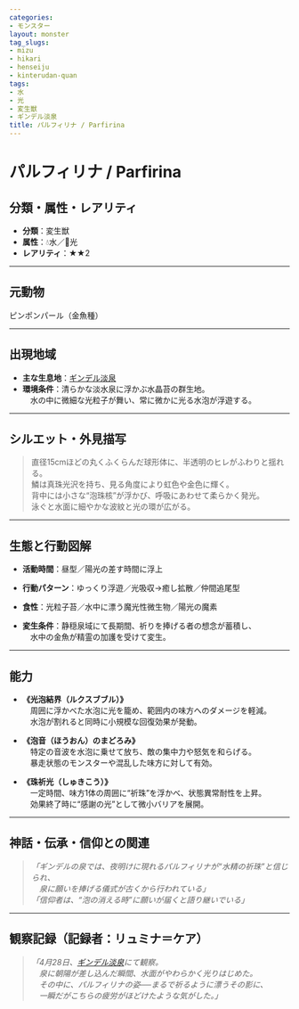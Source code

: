```yaml
---
categories:
- モンスター
layout: monster
tag_slugs:
- mizu
- hikari
- henseiju
- kinterudan-quan
tags:
- 水
- 光
- 変生獣
- ギンデル淡泉
title: パルフィリナ / Parfirina
---
```


# パルフィリナ / Parfirina

## 分類・属性・レアリティ

* **分類**：変生獣  
* **属性**：💧水／🌟光  
* **レアリティ**：★★2

---

## 元動物

ピンポンパール（金魚種）

---

## 出現地域

* **主な生息地**：[ギンデル淡泉](../place/gindel_pond.md)  
* **環境条件**：清らかな淡水泉に浮かぶ水晶苔の群生地。  
　水の中に微細な光粒子が舞い、常に微かに光る水泡が浮遊する。

---

## シルエット・外見描写

> 直径15cmほどの丸くふくらんだ球形体に、半透明のヒレがふわりと揺れる。  
> 鱗は真珠光沢を持ち、見る角度により虹色や金色に輝く。  
> 背中には小さな“泡珠核”が浮かび、呼吸にあわせて柔らかく発光。  
> 泳ぐと水面に細やかな波紋と光の環が広がる。

---

## 生態と行動図解

* **活動時間**：昼型／陽光の差す時間に浮上  
* **行動パターン**：ゆっくり浮遊／光吸収→癒し拡散／仲間追尾型  
* **食性**：光粒子苔／水中に漂う魔光性微生物／陽光の魔素

* **変生条件**：静穏泉域にて長期間、祈りを捧げる者の想念が蓄積し、  
　水中の金魚が精霊の加護を受けて変生。

---

## 能力

* **《光泡結界（ルクスブブル）》**  
　周囲に浮かべた水泡に光を籠め、範囲内の味方へのダメージを軽減。  
　水泡が割れると同時に小規模な回復効果が発動。

* **《泡音（ほうおん）のまどろみ》**  
　特定の音波を水泡に乗せて放ち、敵の集中力や怒気を和らげる。  
　暴走状態のモンスターや混乱した味方に対して有効。

* **《珠祈光（しゅきこう）》**  
　一定時間、味方1体の周囲に“祈珠”を浮かべ、状態異常耐性を上昇。  
　効果終了時に“感謝の光”として微小バリアを展開。

---

## 神話・伝承・信仰との関連

> *「ギンデルの泉では、夜明けに現れるパルフィリナが“水精の祈珠”と信じられ、  
　泉に願いを捧げる儀式が古くから行われている」*  
> *「信仰者は、“泡の消える時”に願いが届くと語り継いでいる」*

---

## 観察記録（記録者：リュミナ＝ケア）

> *「4月28日、[ギンデル淡泉](../place/gindel_pond.md)にて観察。  
　泉に朝陽が差し込んだ瞬間、水面がやわらかく光りはじめた。  
　その中に、パルフィリナの姿──まるで祈るように漂うその影に、  
　一瞬だがこちらの疲労がほどけたような気がした。」*